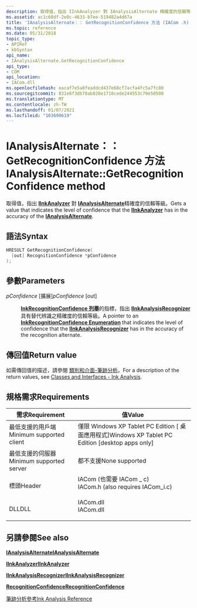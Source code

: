 ```yaml
---
description: 取得值，指出 IInkAnalyzer 對 IAnalysisAlternate 精確度的信賴等級。
ms.assetid: ac1c68df-2e0c-4633-b7ee-519482a4d67a
title: 'IAnalysisAlternate：： GetRecognitionConfidence 方法 (IACom .h) '
ms.topic: reference
ms.date: 05/31/2018
topic_type:
- APIRef
- kbSyntax
api_name:
- IAnalysisAlternate.GetRecognitionConfidence
api_type:
- COM
api_location:
- IACom.dll
ms.openlocfilehash: eacaf7e5a8feaddcd437e68cf7acfa4fc5a7fc80
ms.sourcegitcommit: 831e8f3db78ab820e1710cede244553c70e50500
ms.translationtype: MT
ms.contentlocale: zh-TW
ms.lasthandoff: 01/07/2021
ms.locfileid: "103690619"
---
```

# <a name="ianalysisalternategetrecognitionconfidence-method"></a><span data-ttu-id="2066c-103">IAnalysisAlternate：： GetRecognitionConfidence 方法</span><span class="sxs-lookup"><span data-stu-id="2066c-103">IAnalysisAlternate::GetRecognitionConfidence method</span></span>

<span data-ttu-id="2066c-104">取得值，指出 [**IInkAnalyzer**](iinkanalyzer.md) 對 [**IAnalysisAlternate**](ianalysisalternate.md)精確度的信賴等級。</span><span class="sxs-lookup"><span data-stu-id="2066c-104">Gets a value that indicates the level of confidence that the [**IInkAnalyzer**](iinkanalyzer.md) has in the accuracy of the [**IAnalysisAlternate**](ianalysisalternate.md).</span></span>

## <a name="syntax"></a><span data-ttu-id="2066c-105">語法</span><span class="sxs-lookup"><span data-stu-id="2066c-105">Syntax</span></span>


```C++
HRESULT GetRecognitionConfidence(
  [out] RecognitionConfidence *pConfidence
);
```



## <a name="parameters"></a><span data-ttu-id="2066c-106">參數</span><span class="sxs-lookup"><span data-stu-id="2066c-106">Parameters</span></span>

<dl> <dt>

<span data-ttu-id="2066c-107">*pConfidence* \[擴展\]</span><span class="sxs-lookup"><span data-stu-id="2066c-107">*pConfidence* \[out\]</span></span>
</dt> <dd>

<span data-ttu-id="2066c-108">[**InkRecognitionConfidence 列舉**](/windows/desktop/api/msinkaut/ne-msinkaut-inkrecognitionconfidence)的指標，指出 [**IInkAnalysisRecognizer**](iinkanalysisrecognizer.md)具有替代辨識之精確度的信賴等級。</span><span class="sxs-lookup"><span data-stu-id="2066c-108">A pointer to an [**InkRecognitionConfidence Enumeration**](/windows/desktop/api/msinkaut/ne-msinkaut-inkrecognitionconfidence) that indicates the level of confidence that the [**IInkAnalysisRecognizer**](iinkanalysisrecognizer.md) has in the accuracy of the recognition alternate.</span></span>

</dd> </dl>

## <a name="return-value"></a><span data-ttu-id="2066c-109">傳回值</span><span class="sxs-lookup"><span data-stu-id="2066c-109">Return value</span></span>

<span data-ttu-id="2066c-110">如需傳回值的描述，請參閱 [類別和介面-筆跡分析](classes-and-interfaces---ink-analysis.md)。</span><span class="sxs-lookup"><span data-stu-id="2066c-110">For a description of the return values, see [Classes and Interfaces - Ink Analysis](classes-and-interfaces---ink-analysis.md).</span></span>

## <a name="requirements"></a><span data-ttu-id="2066c-111">規格需求</span><span class="sxs-lookup"><span data-stu-id="2066c-111">Requirements</span></span>



| <span data-ttu-id="2066c-112">需求</span><span class="sxs-lookup"><span data-stu-id="2066c-112">Requirement</span></span> | <span data-ttu-id="2066c-113">值</span><span class="sxs-lookup"><span data-stu-id="2066c-113">Value</span></span> |
|-------------------------------------|---------------------------------------------------------------------------------------------------------------|
| <span data-ttu-id="2066c-114">最低支援的用戶端</span><span class="sxs-lookup"><span data-stu-id="2066c-114">Minimum supported client</span></span><br/> | <span data-ttu-id="2066c-115">僅限 Windows XP Tablet PC Edition \[ 桌面應用程式\]</span><span class="sxs-lookup"><span data-stu-id="2066c-115">Windows XP Tablet PC Edition \[desktop apps only\]</span></span><br/>                                                 |
| <span data-ttu-id="2066c-116">最低支援的伺服器</span><span class="sxs-lookup"><span data-stu-id="2066c-116">Minimum supported server</span></span><br/> | <span data-ttu-id="2066c-117">都不支援</span><span class="sxs-lookup"><span data-stu-id="2066c-117">None supported</span></span><br/>                                                                                     |
| <span data-ttu-id="2066c-118">標頭</span><span class="sxs-lookup"><span data-stu-id="2066c-118">Header</span></span><br/>                   | <dl> <span data-ttu-id="2066c-119"><dt>IACom (也需要 IACom \_ c) </dt></span><span class="sxs-lookup"><span data-stu-id="2066c-119"><dt>IACom.h (also requires IACom\_i.c)</dt></span></span> </dl> |
| <span data-ttu-id="2066c-120">DLL</span><span class="sxs-lookup"><span data-stu-id="2066c-120">DLL</span></span><br/>                      | <dl> <span data-ttu-id="2066c-121"><dt>IACom.dll</dt></span><span class="sxs-lookup"><span data-stu-id="2066c-121"><dt>IACom.dll</dt></span></span> </dl>                          |



## <a name="see-also"></a><span data-ttu-id="2066c-122">另請參閱</span><span class="sxs-lookup"><span data-stu-id="2066c-122">See also</span></span>

<dl> <dt>

[<span data-ttu-id="2066c-123">**IAnalysisAlternate**</span><span class="sxs-lookup"><span data-stu-id="2066c-123">**IAnalysisAlternate**</span></span>](ianalysisalternate.md)
</dt> <dt>

[<span data-ttu-id="2066c-124">**IInkAnalyzer**</span><span class="sxs-lookup"><span data-stu-id="2066c-124">**IInkAnalyzer**</span></span>](iinkanalyzer.md)
</dt> <dt>

[<span data-ttu-id="2066c-125">**IInkAnalysisRecognizer**</span><span class="sxs-lookup"><span data-stu-id="2066c-125">**IInkAnalysisRecognizer**</span></span>](iinkanalysisrecognizer.md)
</dt> <dt>

[<span data-ttu-id="2066c-126">**RecognitionConfidence**</span><span class="sxs-lookup"><span data-stu-id="2066c-126">**RecognitionConfidence**</span></span>](recognitionconfidence.md)
</dt> <dt>

[<span data-ttu-id="2066c-127">筆跡分析參考</span><span class="sxs-lookup"><span data-stu-id="2066c-127">Ink Analysis Reference</span></span>](ink-analysis-reference.md)
</dt> </dl>

 

 




